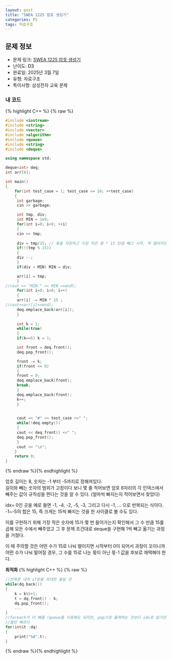 ```yaml
---
layout: post
title: "SWEA 1225 암호 생성기"
categories: PS
tags: 자료구조
---
```


## 문제 정보
- 문제 링크: [SWEA 1225 암호 생성기](https://swexpertacademy.com/main/code/problem/problemSubmitHistory.do?contestProbId=AV14uWl6AF0CFAYD)
- 난이도: <span style="color:#000000">D3</span>
- 완료일: 2025년 3월 7일
- 유형: 자료구조
- 특이사항: 삼성전자 교육 문제

### 내 코드

{% highlight C++ %} {% raw %}
```C++
#include <iostream>
#include <string>
#include <vector>
#include <algorithm>
#include <queue>
#include <string>
#include <deque>

using namespace std;

deque<int> deq;
int arr[8];

int main()
{   
	for(int test_case = 1; test_case <= 10; ++test_case)
	{
	 int garbage;
	 cin >> garbage;

	 int tmp, div;
	 int MIN = 1e9;
	 for(int i=0; i<8; ++i)
	 {
	 cin >> tmp;
	 
	 div = tmp/15; // 몫을 저장하고 가장 작은 몫 * 15 만큼 빼고 시작. 딱 떨어지는 경우 주의!
	 if(!(tmp % 15))
	 {
	 div --;
	 }
	 if(div < MIN) MIN = div;

	 arr[i] = tmp;
	 }
//cout << "MIN:" << MIN <<endl;
	 for(int i=0; i<8; i++)
	 {
	 arr[i] -= MIN * 15 ;
//cout<<arr[i]<<endl;
	 deq.emplace_back(arr[i]);
	 }
	 
	 int k = 1;
	 while(true)
	 {
	 if(k==6) k = 1;

	 int front = deq.front();
	 deq.pop_front();

	 front -= k;
	 if(front <= 0)
	 {
	 front = 0;
	 deq.emplace_back(front);
	 break;
	 }
	 deq.emplace_back(front);
	 k++;
	 }
	 

	 cout << "#" << test_case <<" ";
	 while(!deq.empty())
	 {
	 cout << deq.front() <<" ";
	 deq.pop_front();
	 }
	 cout << "\n";
	}
	return 0;
}
```
{% endraw %}{% endhighlight %}

암호 길이는 8, 숫자는 -1 부터 -5까지로 정해져있다.   
길이와 빼는 숫자의 범위가 고정이다 보니 몇 줄 적어보면 암호 8자리의 각 인덱스에서 빼주는 값이 규칙성을 띈다는 것을 알 수 있다. (얼마씩 빠지는지 적어보면서 찾았다)  

idx= 0인 곳을 예로 들면 -1, -4, -2, -5, -3, 그리고 다시 -1, … 으로 반복되는 식이다.   
-1~-5의 합은 15, 즉 크게는 15씩 빠지는 것을 한 사이클로 볼 수도 있다.  

이를 구현하기 위해 가장 작은 숫자에 15가 몇 번 들어가는지 확인해서 그 수 만큼 15를 곱해 모든 수에서 빼주었고 그 후 문제 조건대로 deque을 구현해 1씩 빼고 옮기는 과정을 거쳤다. 

이 때 주의할 것은 어떤 수가 15로 나눠 떨이지면 시작부터 0이 되어서 과정이 꼬이니까  
어떤 수가 나눠 떨어질 경우, 그 수를 15로 나눈 몫이 아닌 몫-1 값을 후보로 채택해야 한다.  

**최적화** {% highlight C++ %} {% raw %}
```C++
//반복문 내의 if문을 최대한 줄일 것
while(dq.back())
{
	k = k%5+1;
	t = dq.front() - k;
	dq.pop_front();
	...
}
//foreach가 더 빠름 (queue를 이용해도 되지만, pop으로 출력하는 것보다 idx로 읽기만 하는게
//훨씬 빠르다
for(int&t :dq)
{
	print("%d",t);
}
```
{% endraw %}{% endhighlight %}
